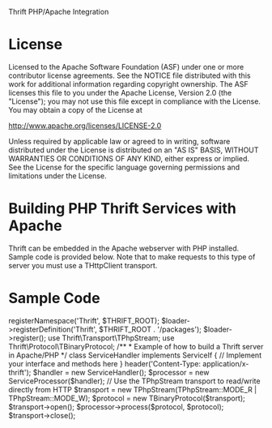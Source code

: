 Thrift PHP/Apache Integration

License
=======

Licensed to the Apache Software Foundation (ASF) under one
or more contributor license agreements. See the NOTICE file
distributed with this work for additional information
regarding copyright ownership. The ASF licenses this file
to you under the Apache License, Version 2.0 (the
"License"); you may not use this file except in compliance
with the License. You may obtain a copy of the License at

  http://www.apache.org/licenses/LICENSE-2.0

Unless required by applicable law or agreed to in writing,
software distributed under the License is distributed on an
"AS IS" BASIS, WITHOUT WARRANTIES OR CONDITIONS OF ANY
KIND, either express or implied. See the License for the
specific language governing permissions and limitations
under the License.

Building PHP Thrift Services with Apache
========================================

Thrift can be embedded in the Apache webserver with PHP installed. Sample
code is provided below. Note that to make requests to this type of server
you must use a THttpClient transport.

Sample Code
===========

<?php

namespace MyNamespace;

/**
 * Include path
 */
$THRIFT_ROOT = '/your/thrift/root/lib';

/**
 * Init Autloader
 */
require_once $THRIFT_ROOT . '/Thrift/ClassLoader/ThriftClassLoader.php';

$loader = new ThriftClassLoader();
$loader->registerNamespace('Thrift', $THRIFT_ROOT);
$loader->registerDefinition('Thrift', $THRIFT_ROOT . '/packages');
$loader->register();

use Thrift\Transport\TPhpStream;
use Thrift\Protocol\TBinaryProtocol;

/**
 * Example of how to build a Thrift server in Apache/PHP
 */

class ServiceHandler implements ServiceIf {
  // Implement your interface and methods here
}

header('Content-Type: application/x-thrift');

$handler = new ServiceHandler();
$processor = new ServiceProcessor($handler);

// Use the TPhpStream transport to read/write directly from HTTP
$transport = new TPhpStream(TPhpStream::MODE_R | TPhpStream::MODE_W);
$protocol = new TBinaryProtocol($transport);

$transport->open();
$processor->process($protocol, $protocol);
$transport->close();

